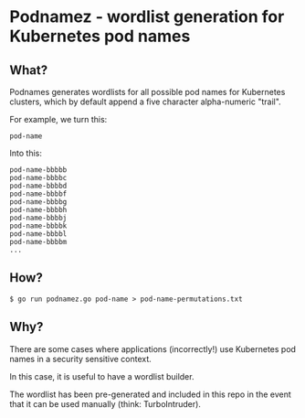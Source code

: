 # Podnamez - wordlist generation for Kubernetes pod names

## What?

Podnames generates wordlists for all possible pod names for Kubernetes clusters, which by default append a five character alpha-numeric "trail".

For example, we turn this:

```
pod-name
```

Into this:

```
pod-name-bbbbb
pod-name-bbbbc
pod-name-bbbbd
pod-name-bbbbf
pod-name-bbbbg
pod-name-bbbbh
pod-name-bbbbj
pod-name-bbbbk
pod-name-bbbbl
pod-name-bbbbm
...
```

## How?

```
$ go run podnamez.go pod-name > pod-name-permutations.txt
```

## Why?

There are some cases where applications (incorrectly!) use Kubernetes pod names in a security sensitive context. 

In this case, it is useful to have a wordlist builder.

The wordlist has been pre-generated and included in this repo in the event that it can be used manually (think: TurboIntruder).


